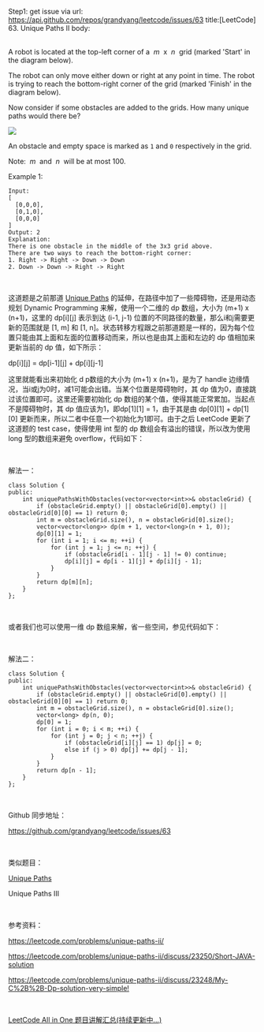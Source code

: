 Step1: get issue via url: https://api.github.com/repos/grandyang/leetcode/issues/63 
 title:[LeetCode] 63. Unique Paths II 
 body:  
  

A robot is located at the top-left corner of a  _m_  x  _n_  grid (marked 'Start' in the diagram below).

The robot can only move either down or right at any point in time. The robot is trying to reach the bottom-right corner of the grid (marked 'Finish' in the diagram below).

Now consider if some obstacles are added to the grids. How many unique paths would there be?

![](https://assets.leetcode.com/uploads/2018/10/22/robot_maze.png)

An obstacle and empty space is marked as `1` and `0` respectively in the grid.

Note:  _m_  and  _n_  will be at most 100.

Example 1:
    
    
    Input:
    [
      [0,0,0],
      [0,1,0],
      [0,0,0]
    ]
    Output: 2
    Explanation:
    There is one obstacle in the middle of the 3x3 grid above.
    There are two ways to reach the bottom-right corner:
    1. Right -> Right -> Down -> Down
    2. Down -> Down -> Right -> Right

 

这道题是之前那道 [Unique Paths](http://www.cnblogs.com/grandyang/p/4353555.html) 的延伸，在路径中加了一些障碍物，还是用动态规划 Dynamic Programming 来解，使用一个二维的 dp 数组，大小为 (m+1) x (n+1)，这里的 dp[i][j] 表示到达 (i-1, j-1) 位置的不同路径的数量，那么i和j需要更新的范围就是 [1, m] 和 [1, n]。状态转移方程跟之前那道题是一样的，因为每个位置只能由其上面和左面的位置移动而来，所以也是由其上面和左边的 dp 值相加来更新当前的 dp 值，如下所示：

dp[i][j] = dp[i-1][j] + dp[i][j-1]

这里就能看出来初始化 d p数组的大小为 (m+1) x (n+1)，是为了 handle 边缘情况，当i或j为0时，减1可能会出错。当某个位置是障碍物时，其 dp 值为0，直接跳过该位置即可。这里还需要初始化 dp 数组的某个值，使得其能正常累加。当起点不是障碍物时，其 dp 值应该为1，即dp[1][1] = 1，由于其是由 dp[0][1] + dp[1][0] 更新而来，所以二者中任意一个初始化为1即可。由于之后 LeetCode 更新了这道题的 test case，使得使用 int 型的 dp 数组会有溢出的错误，所以改为使用 long 型的数组来避免 overflow，代码如下：

 

解法一：
    
    
    class Solution {
    public:
        int uniquePathsWithObstacles(vector<vector<int>>& obstacleGrid) {
            if (obstacleGrid.empty() || obstacleGrid[0].empty() || obstacleGrid[0][0] == 1) return 0;
            int m = obstacleGrid.size(), n = obstacleGrid[0].size();
            vector<vector<long>> dp(m + 1, vector<long>(n + 1, 0));
            dp[0][1] = 1;
            for (int i = 1; i <= m; ++i) {
                for (int j = 1; j <= n; ++j) {
                    if (obstacleGrid[i - 1][j - 1] != 0) continue;
                    dp[i][j] = dp[i - 1][j] + dp[i][j - 1];
                }
            }
            return dp[m][n];
        }
    };

 

或者我们也可以使用一维 dp 数组来解，省一些空间，参见代码如下：

 

解法二：
    
    
    class Solution {
    public:
        int uniquePathsWithObstacles(vector<vector<int>>& obstacleGrid) {
            if (obstacleGrid.empty() || obstacleGrid[0].empty() || obstacleGrid[0][0] == 1) return 0;
            int m = obstacleGrid.size(), n = obstacleGrid[0].size();
            vector<long> dp(n, 0);
            dp[0] = 1;
            for (int i = 0; i < m; ++i) {
                for (int j = 0; j < n; ++j) {
                    if (obstacleGrid[i][j] == 1) dp[j] = 0;
                    else if (j > 0) dp[j] += dp[j - 1];
                }
            }
            return dp[n - 1];
        }
    };

 

Github 同步地址：

<https://github.com/grandyang/leetcode/issues/63>

 

类似题目：

[Unique Paths](http://www.cnblogs.com/grandyang/p/4353555.html)

Unique Paths III

 

参考资料：

<https://leetcode.com/problems/unique-paths-ii/>

<https://leetcode.com/problems/unique-paths-ii/discuss/23250/Short-JAVA-solution>

<https://leetcode.com/problems/unique-paths-ii/discuss/23248/My-C%2B%2B-Dp-solution-very-simple!>

 

[LeetCode All in One 题目讲解汇总(持续更新中...)](http://www.cnblogs.com/grandyang/p/4606334.html)
